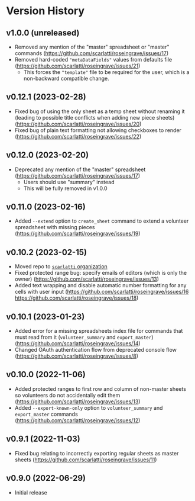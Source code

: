 # Version History

## v1.0.0 (unreleased)

- Removed any mention of the "master" spreadsheet or "master" commands
  (https://github.com/scarlatti/roseingrave/issues/17)
- Removed hard-coded `"metaDataFields"` values from defaults file
  (https://github.com/scarlatti/roseingrave/issues/21)
  - This forces the `"template"` file to be required for the user, which is a
    non-backward compatible change.

## v0.12.1 (2023-02-28)

- Fixed bug of using the only sheet as a temp sheet without renaming it (leading
  to possible title conflicts when adding new piece sheets)
  (https://github.com/scarlatti/roseingrave/issues/20)
- Fixed bug of plain text formatting not allowing checkboxes to render
  (https://github.com/scarlatti/roseingrave/issues/22)

## v0.12.0 (2023-02-20)

- Deprecated any mention of the "master" spreadsheet
  (https://github.com/scarlatti/roseingrave/issues/17)
  - Users should use "summary" instead
  - This will be fully removed in v1.0.0

## v0.11.0 (2023-02-16)

- Added `--extend` option to `create_sheet` command to extend a volunteer
  spreadsheet with missing pieces
  (https://github.com/scarlatti/roseingrave/issues/19)

## v0.10.2 (2023-02-15)

- Moved repo to [`scarlatti` organization](https://github.com/scarlatti)
- Fixed protected range bug: specify emails of editors (which is only the owner)
  (https://github.com/scarlatti/roseingrave/issues/13)
- Added text wrapping and disable automatic number formatting for any cells with
  user input (https://github.com/scarlatti/roseingrave/issues/16
  https://github.com/scarlatti/roseingrave/issues/18)

## v0.10.1 (2023-01-23)

- Added error for a missing spreadsheets index file for commands that must read
  from it (`volunteer_summary` and `export_master`)
  (https://github.com/scarlatti/roseingrave/issues/14)
- Changed OAuth authentication flow from deprecated console flow
  (https://github.com/scarlatti/roseingrave/issues/8)

## v0.10.0 (2022-11-06)

- Added protected ranges to first row and column of non-master sheets so
  volunteers do not accidentally edit them
  (https://github.com/scarlatti/roseingrave/issues/13)
- Added `--export-known-only` option to `volunteer_summary` and `export_master`
  commands (https://github.com/scarlatti/roseingrave/issues/12)

## v0.9.1 (2022-11-03)

- Fixed bug relating to incorrectly exporting regular sheets as master sheets
  (https://github.com/scarlatti/roseingrave/issues/11)

## v0.9.0 (2022-06-29)

- Initial release
